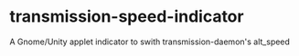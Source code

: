 transmission-speed-indicator
============================

A Gnome/Unity applet indicator to swith transmission-daemon's alt_speed
